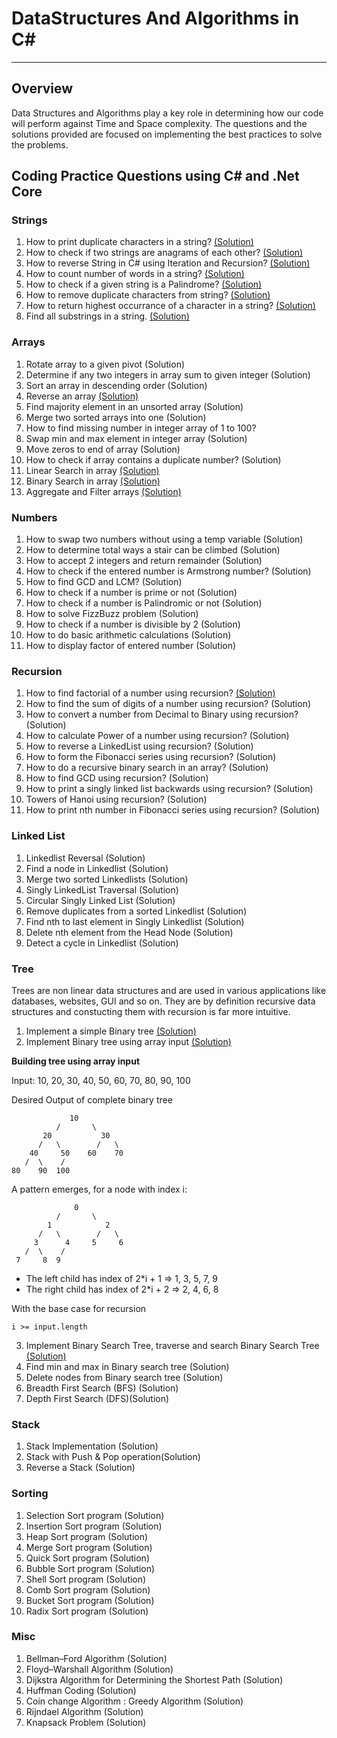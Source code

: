  # DataStructures And Algorithms in C#

---

## Overview

Data Structures and Algorithms play a key role in determining how our code will perform against Time and Space complexity. The questions and the solutions provided are focused on implementing the best practices to solve the problems.

## Coding Practice Questions using C# and .Net Core

### Strings 

1. How to print duplicate characters in a string? [(Solution)](https://github.com/neetamlimbu/DataStructuresAndAlgorithms/tree/master/Strings/DuplicateCharacters) 
2. How to check if two strings are anagrams of each other? [(Solution)](https://github.com/neetamlimbu/DataStructuresAndAlgorithms/tree/master/Strings/Anagrams)
3. How to reverse String in C# using Iteration and Recursion? [(Solution)](https://github.com/neetamlimbu/DataStructuresAndAlgorithms/tree/master/Strings/ReverseString)
4. How to count number of words in a string? [(Solution)](https://github.com/neetamlimbu/DataStructuresAndAlgorithms/tree/master/Strings/WordCount)
5. How to check if a given string is a Palindrome? [(Solution)](https://github.com/neetamlimbu/DataStructuresAndAlgorithms/tree/master/Strings/Palindrome)
6. How to remove duplicate characters from string? [(Solution)](https://github.com/neetamlimbu/DataStructuresAndAlgorithms/tree/master/Strings/RemoveDuplicateCharacters)
7. How to return highest occurrance of a character in a string? [(Solution)](https://github.com/neetamlimbu/DataStructuresAndAlgorithms/tree/master/Strings/HighestOccurredCharacter)
8. Find all substrings in a string. [(Solution)](https://github.com/neetamlimbu/DataStructuresAndAlgorithms/tree/master/Strings/SubstringInAString)

### Arrays

1. Rotate array to a given pivot (Solution)
2. Determine if any two integers in array sum to given integer (Solution)
3. Sort an array in descending order (Solution)
4. Reverse an array [(Solution)](https://github.com/neetamlimbu/DataStructuresAndAlgorithms/tree/master/Arrays/ReverseArray)
5. Find majority element in an unsorted array (Solution)
6. Merge two sorted arrays into one (Solution)
7. How to find missing number in integer array of 1 to 100?
8. Swap min and max element in integer array (Solution)
9. Move zeros to end of array (Solution)
10. How to check if array contains a duplicate number? (Solution)
11. Linear Search in array [(Solution)](https://github.com/neetamlimbu/DataStructuresAndAlgorithms/tree/master/Arrays/LinearSearch)
12. Binary Search in array [(Solution)](https://github.com/neetamlimbu/DataStructuresAndAlgorithms/tree/master/Arrays/BinarySearch)
13. Aggregate and Filter arrays [(Solution)](https://github.com/neetamlimbu/DataStructuresAndAlgorithms/tree/master/Arrays/AggregateAndFilter)

### Numbers

1. How to swap two numbers without using a temp variable (Solution)
2. How to determine total ways a stair can be climbed (Solution) 
3. How to accept 2 integers and return remainder (Solution)
4. How to check if the entered number is Armstrong number? (Solution)
5. How to find GCD and LCM? (Solution)
6. How to check if a number is prime or not (Solution)
7. How to check if a number is Palindromic or not (Solution)
8. How to solve FizzBuzz problem (Solution)
9. How to check if a number is divisible by 2 (Solution)
10. How to do basic arithmetic calculations (Solution)
11. How to display factor of entered number (Solution)

### Recursion

1. How to find factorial of a number using recursion? [(Solution)](https://github.com/neetamlimbu/DataStructuresAndAlgorithms/tree/master/recursion/Factorial)
2. How to find the sum of digits of a number using recursion? (Solution)
3. How to convert a number from Decimal to Binary using recursion? (Solution)
4. How to calculate Power of a number using recursion? (Solution)
5. How to reverse a LinkedList using recursion? (Solution)
6. How to form the Fibonacci series using recursion? (Solution)
7. How to do a recursive binary search in an array? (Solution)
8. How to find GCD using recursion? (Solution)
9. How to print a singly linked list backwards using recursion? (Solution)
10. Towers of Hanoi using recursion? (Solution)
11. How to print nth number in Fibonacci series using recursion? (Solution)

### Linked List


1. Linkedlist Reversal (Solution)
2. Find a node in Linkedlist (Solution)
3. Merge two sorted Linkedlists (Solution)
4. Singly LinkedList Traversal (Solution)
5. Circular Singly Linked List (Solution)
6. Remove duplicates from a sorted Linkedlist (Solution)
7. Find nth to last element in Singly Linkedlist (Solution)
8. Delete nth element from the Head Node (Solution)
9. Detect a cycle in Linkedlist (Solution)

### Tree
Trees are non linear data structures and are used in various applications like databases, websites, GUI and so on. They are by definition recursive data structures and constucting them with recursion is far more intuitive.

1. Implement a simple Binary tree [(Solution)](https://github.com/neetamlimbu/DataStructuresAndAlgorithms/tree/master/Trees/BinaryTree)
2. Implement Binary tree using array input [(Solution)](https://github.com/neetamlimbu/DataStructuresAndAlgorithms/tree/master/Trees/ArrayToBinaryTree)

**Building tree using array input**

Input: 10, 20, 30, 40, 50, 60, 70, 80, 90, 100

Desired Output of complete binary tree

                 10                               
              /       \
           20           30
          /   \        /   \
        40     50    60    70
       /  \    /
    80    90  100

A pattern emerges, for a node with index i:

                  0                               
              /       \
            1            2
          /   \        /   \
         3      4     5     6
       /  \    /
     7     8  9

- The left child has index of 2*i + 1   => 1, 3, 5, 7, 9
- The right child has index of 2*i + 2  => 2, 4, 6, 8

With the base case for recursion

`i >= input.length`

3. Implement Binary Search Tree, traverse and search Binary Search Tree [(Solution)](https://github.com/neetamlimbu/DataStructuresAndAlgorithms/tree/master/Trees/BinarySearchTree)
4. Find min and max in Binary search tree (Solution)
5. Delete nodes from Binary search tree (Solution)
6. Breadth First Search (BFS) (Solution)
7. Depth First Search (DFS)(Solution)

### Stack

1. Stack Implementation (Solution)
2. Stack with Push & Pop operation(Solution)
3. Reverse a Stack (Solution)

### Sorting

1. Selection Sort program (Solution)
2. Insertion Sort program (Solution)
3. Heap Sort program (Solution)
4. Merge Sort program (Solution)
5. Quick Sort program (Solution)
6. Bubble Sort program (Solution)
7. Shell Sort program (Solution)
8. Comb Sort program (Solution)
9. Bucket Sort program (Solution)
10. Radix Sort program (Solution)

### Misc

1. Bellman–Ford Algorithm (Solution)
2. Floyd–Warshall Algorithm (Solution)
3. Dijkstra Algorithm for Determining the Shortest Path (Solution)
4. Huffman Coding (Solution)
5. Coin change Algorithm : Greedy Algorithm (Solution)
6. Rijndael Algorithm (Solution)
7. Knapsack Problem (Solution)
